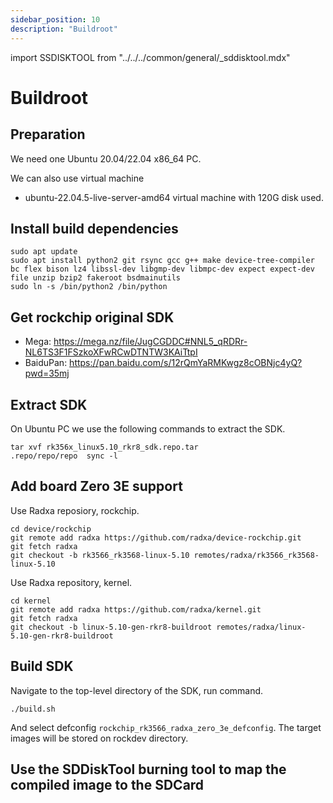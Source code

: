 ```yaml
---
sidebar_position: 10
description: "Buildroot"
---
```


import SSDISKTOOL from "../../../common/general/\_sddisktool.mdx"

# Buildroot

## Preparation

We need one Ubuntu 20.04/22.04 x86_64 PC.

We can also use virtual machine

- ubuntu-22.04.5-live-server-amd64 virtual machine with 120G disk used.

## Install build dependencies

```
sudo apt update
sudo apt install python2 git rsync gcc g++ make device-tree-compiler bc flex bison lz4 libssl-dev libgmp-dev libmpc-dev expect expect-dev file unzip bzip2 fakeroot bsdmainutils
sudo ln -s /bin/python2 /bin/python
```

## Get rockchip original SDK

- Mega: https://mega.nz/file/JugCGDDC#NNL5_qRDRr-NL6TS3F1FSzkoXFwRCwDTNTW3KAiTtpI
- BaiduPan: https://pan.baidu.com/s/12rQmYaRMKwgz8cOBNjc4yQ?pwd=35mj

## Extract SDK

On Ubuntu PC we use the following commands to extract the SDK.

```
tar xvf rk356x_linux5.10_rkr8_sdk.repo.tar
.repo/repo/repo  sync -l
```

## Add board Zero 3E support

Use Radxa reposiory, rockchip.

```
cd device/rockchip
git remote add radxa https://github.com/radxa/device-rockchip.git
git fetch radxa
git checkout -b rk3566_rk3568-linux-5.10 remotes/radxa/rk3566_rk3568-linux-5.10
```

Use Radxa repository, kernel.

```
cd kernel
git remote add radxa https://github.com/radxa/kernel.git
git fetch radxa
git checkout -b linux-5.10-gen-rkr8-buildroot remotes/radxa/linux-5.10-gen-rkr8-buildroot
```

## Build SDK

Navigate to the top-level directory of the SDK, run command.

```
./build.sh
```

And select defconfig `rockchip_rk3566_radxa_zero_3e_defconfig`.
The target images will be stored on rockdev directory.

## Use the SDDiskTool burning tool to map the compiled image to the SDCard

<SSDISKTOOL />
